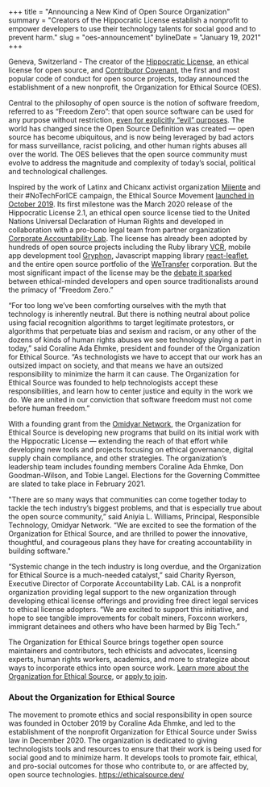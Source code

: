 +++
title = "Announcing a New Kind of Open Source Organization"
summary = "Creators of the Hippocratic License establish a nonprofit to empower developers to use their technology talents for social good and to prevent harm."
slug = "oes-announcement"
bylineDate = "January 19, 2021"
+++

Geneva, Switzerland - The creator of the [Hippocratic License](https://firstdonoharm.dev/), an ethical license for open source, and [Contributor Covenant](https://contributor-covenant.org), the first and most popular code of conduct for open source projects, today announced the establishment of a new nonprofit, the Organization for Ethical Source (OES).

Central to the philosophy of open source is the notion of software freedom, referred to as “Freedom Zero”: that open source software can be used for any purpose without restriction, [even for explicitly “evil” purposes](https://opensource.org/faq#evil). The world has changed since the Open Source Definition was created — open source has become ubiquitous, and is now being leveraged by bad actors for mass surveillance, racist policing, and other human rights abuses all over the world. The OES believes that the open source community must evolve to address the magnitude and complexity of today’s social, political and technological challenges.

Inspired by the work of Latinx and Chicanx activist organization [Mijente](https://twitter.com/conmijente) and their #NoTechForICE campaign, the Ethical Source Movement [launched in October 2019](https://ethicalsource.dev/blog/ethical-source-six-month-retrospective/). Its first milestone was the March 2020 release of the Hippocratic License 2.1, an ethical open source license tied to the United Nations Universal Declaration of Human Rights and developed in collaboration with a pro-bono legal team from partner organization [Corporate Accountability Lab](https://corpaccountabilitylab.org/). The license has already been adopted by hundreds of open source projects including the Ruby library [VCR](https://github.com/vcr/vcr/), mobile app development tool [Gryphon](https://github.com/vinivendra/Gryphon), Javascript mapping library [react-leaflet](https://react-leaflet.js.org/), and the entire open source portfolio of the [WeTransfer](https://ideas.bywetransfer.com/story/ethical-source-at-wetransfer) corporation. But the most significant impact of the license may be the [debate it sparked](https://builtin.com/software-engineering-perspectives/ethical-source-hippocratic-license) between ethical-minded developers and open source traditionalists around the primacy of “Freedom Zero.”

“For too long we’ve been comforting ourselves with the myth that technology is inherently neutral. But there is nothing neutral about police using facial recognition algorithms to target legitimate protestors, or algorithms that perpetuate bias and sexism and racism, or any other of the dozens of kinds of human rights abuses we see technology playing a part in today,” said Coraline Ada Ehmke, president and founder of the Organization for Ethical Source. “As technologists we have to accept that our work has an outsized impact on society, and that means we have an outsized responsibility to minimize the harm it can cause. The Organization for Ethical Source was founded to help technologists accept these responsibilities, and learn how to center justice and equity in the work we do. We are united in our conviction that software freedom must not come before human freedom.”

With a founding grant from the [Omidyar Network](https://omidyar.com), the Organization for Ethical Source is developing new programs that build on its initial work with the Hippocratic License — extending the reach of that effort while developing new tools and projects focusing on ethical governance, digital supply chain compliance, and other strategies. The organization’s leadership team includes founding members Coraline Ada Ehmke, Don Goodman-Wilson, and Tobie Langel. Elections for the Governing Committee are slated to take place in February 2021.

"There are so many ways that communities can come together today to tackle the tech industry’s biggest problems, and that is especially true about the open source community,” said Aniyia L. Williams, Principal, Responsible Technology, Omidyar Network. “We are excited to see the formation of the Organization for Ethical Source, and are thrilled to power the innovative, thoughtful, and courageous plans they have for creating accountability in building software."

“Systemic change in the tech industry is long overdue, and the Organization for Ethical Source is a much-needed catalyst,” said Charity Ryerson, Executive Director of Corporate Accountability Lab. CAL is a nonprofit organization providing legal support to the new organization through developing ethical license offerings and providing free direct legal services to ethical license adopters. “We are excited to support this initiative, and hope to see tangible improvements for cobalt miners, Foxconn workers, immigrant detainees and others who have been harmed by Big Tech.”

The Organization for Ethical Source brings together open source maintainers and contributors, tech ethicists and advocates, licensing experts, human rights workers, academics, and more to strategize about ways to incorporate ethics into open source work. [Learn more about the Organization for Ethical Source](https://ethicalsource.dev), or [apply to join](https://ethicalsource.dev/apply).

### About the Organization for Ethical Source

The movement to promote ethics and social responsibility in open source was founded in October 2019 by Coraline Ada Ehmke, and led to the establishment of the nonprofit Organization for Ethical Source under Swiss law in December 2020. The organization is dedicated to giving technologists tools and resources to ensure that their work is being used for social good and to minimize harm. It develops tools to promote fair, ethical, and pro-social outcomes for those who contribute to, or are affected by, open source technologies. https://ethicalsource.dev/
